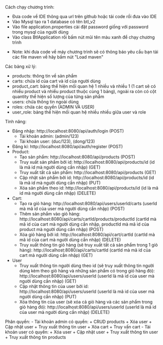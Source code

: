Cách chạy chương trình:
  - Đưa code về IDE thông qua url trên github hoặc tải code rồi đưa vào IDE
  - Vào Mysql tạo ra 1 database có tên btl_v2
  - Vào file application.properties cài đặt password giống với password trong mysql của người dùng
  - Vào class BtlApplication rồi bấm nút mũi tên màu xanh để chạy chương trình
  * Note: khi đưa code về máy chương trình sẽ có thông báo yêu cầu bạn tải các file maven về hãy bấm nút "Load maven"

Các bảng xử lý:
  - products: thông tin về sản phẩm
  - carts: chứa id của cart và id của người dùng
  - product_cart: bảng thể hiện mối quan hệ 1 nhiều và nhiều 1 (1 cart sẽ có nhiều product và nhiều product thuộc cùng 1 bảng), ngoài ra còn có cột quantity
    thể hiện số lượng của từng sản phẩm
  - users: chứa thông tin ngoài dùng
  - roles: chứa các quyền (ADMIN VÀ USER)
  - user_role: bảng thế hiện mối quan hệ nhiều nhiều giữa user và role

Tính năng:
  - Đăng nhập: http://localhost:8080/api/auth/login (POST)
    + Tài khoản admin: (admin/123)
    + Tài khoản user: (duc/123), (dong/123)
  - Đăng kí: http://localhost:8080/api/auth/register (POST)
  - Product:
    + Tạo sản phẩm: http://localhost:8080/api/products (POST)
    + Truy xuất sản phẩm bởi id: http://localhost:8080/api/products/id (id là mã id mà người dùng cần nhập) (GET)
    + Truy xuất tất cả sản phẩm: http://localhost:8080/api/products (GET)
    + Cập nhật sản phẩm bởi id: http://localhost:8080/api/products/id (id là mã id mà người dùng cần nhập) (PUT)
    + Xóa sản phẩm theo id: http://localhost:8080/api/products/id (id là mã id mà người dùng cần nhập) (DELETE)
  - Cart:
    + Tạo ra giỏ hàng: http://localhost:8080/api/users/userId/carts (userId mà mã id của user mà người dùng cần nhập) (POST)
    + Thêm sản phẩm vào giỏ hàng: http://localhost:8080/api/carts/cartId/products/productId (cartId mà mã id của cart mà người dùng cần nhập, productId mà mã
      id của product mà người dùng cần nhập) (POST)
    + Xóa giỏ hàng bởi id: http://localhost:8080/api/cart/cartId (cartId mà mã id của cart mà người dùng cần nhập) (DELETE)
    + Truy xuất thông tin giỏ hàng (sẽ truy xuất tất cả sản phẩm trong 1 giỏ hàng): http://localhost:8080/api/carts/cartId (cartId mà mã id của cart mà người dùng cần nhập) (GET)
  - User
    + Truy xuất thông tin người dùng theo id (sẽ truy xuất thông tin người dùng kèm theo giỏ hàng và những sản phẩm có trong giỏ hàng đó):
      http://localhost:8080/api/users/userId (userId là mã id của user mà người dùng cần nhập) (GET)
    + Cập nhật thông tin của user bởi id: http://localhost:8080/api/users/userId (userId là mã id của user mà người dùng cần nhập) (PUT)
    + Xóa thông tin của user (sẽ xóa cả giỏ hàng và các sản phẩm trong giỏ hàng đó):  http://localhost:8080/api/users/userId (userId là mã id của user mà người dùng cần nhập) (DELETE)

  Phân quyền:
    - Tài khoản admin có quyền: 
      + CRUD products
      + Xóa user
      + Cập nhật user
      + Truy xuất thông tin user
      + Xóa cart 
      + Truy vấn cart
    - Tài khoản user có quyền: 
      + Xóa user
      + Cập nhật user
      + Truy xuất thông tin user
      + Truy xuất thông tin products
  


